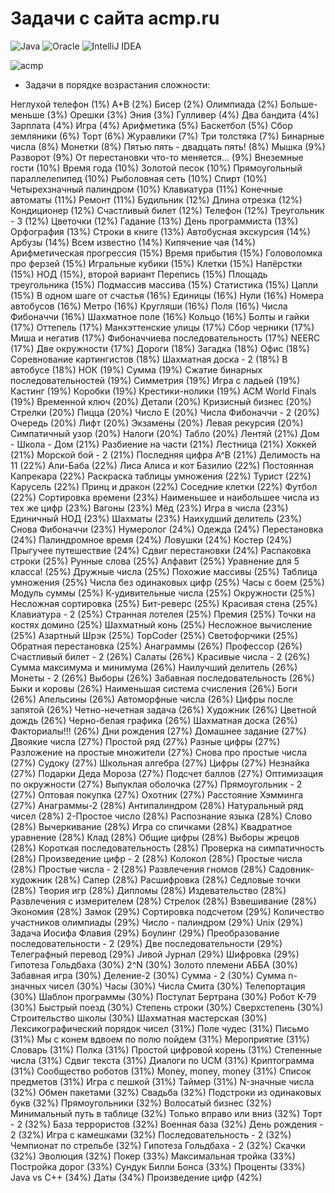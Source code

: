 # Задачи с сайта acmp.ru
![Java](https://img.shields.io/badge/java-%23ED8B00.svg?style=for-the-badge&logo=java&logoColor=white)
![Oracle](https://img.shields.io/badge/Oracle-F80000?style=for-the-badge&logo=oracle&logoColor=white)
![IntelliJ IDEA](https://img.shields.io/badge/IntelliJIDEA-000000.svg?style=for-the-badge&logo=intellij-idea&logoColor=white)

![acmp](https://user-images.githubusercontent.com/58209188/173552381-8c231f45-f535-4ac6-80db-351bac69789e.png)

+ Задачи в порядке возрастания сложности:

Неглухой телефон (1%)
A+B (2%)
Бисер (2%)
Олимпиада (2%)
Больше-меньше (3%)
Орешки (3%)
Эния (3%)
Гулливер (4%)
Два бандита (4%)
Зарплата (4%)
Игра (4%)
Арифметика (5%)
Баскетбол (5%)
Сбор земляники (6%)
Торт (6%)
Журавлики (7%)
Три толстяка (7%)
Бинарные числа (8%)
Монетки (8%)
Пятью пять - двадцать пять! (8%)
Мышка (9%)
Разворот (9%)
От перестановки что-то меняется... (9%)
Внеземные гости (10%)
Время года (10%)
Золотой песок (10%)
Прямоугольный параллелепипед (10%)
Рыболовная сеть (10%)
Спирт (10%)
Четырехзначный палиндром (10%)
Клавиатура (11%)
Конечные автоматы (11%)
Ремонт (11%)
Будильник (12%)
Длина отрезка (12%)
Кондиционер (12%)
Счастливый билет (12%)
Телефон (12%)
Треугольник - 3 (12%)
Цветочки (12%)
Гадание (13%)
День программиста (13%)
Орфография (13%)
Строки в книге (13%)
Автобусная экскурсия (14%)
Арбузы (14%)
Всем известно (14%)
Кипячение чая (14%)
Арифметическая прогрессия (15%)
Время прибытия (15%)
Головоломка про ферзей (15%)
Игральные кубики (15%)
Клетки (15%)
Напёрстки (15%)
НОД (15%), второй вариант
Перепись (15%)
Площадь треугольника (15%)
Подмассив массива (15%)
Статистика (15%)
Цапли (15%)
В одном шаге от счастья (16%)
Единицы (16%)
Нули (16%)
Номера автобусов (16%)
Метро (16%)
Кругляши (16%)
Поля (16%)
Числа Фибоначчи (16%)
Шахматное поле (16%)
Кольцо (16%)
Болты и гайки (17%)
Оттепель (17%)
Манхэттенские улицы (17%)
Сбор черники (17%)
Миша и негатив (17%)
Фибоначчиева последовательность (17%)
NEERC (17%)
Две окружности (17%)
Дороги (18%)
Загадка (18%)
Офис (18%)
Соревнование картингистов (18%)
Шахматная доска - 2 (18%)
В автобусе (18%)
НОК (19%)
Сумма (19%)
Сжатие бинарных последовательностей (19%)
Симметрия (19%)
Игра с ладьей (19%)
Кастинг (19%)
Коробки (19%)
Крестики-нолики (19%)
ACM World Finals (19%)
Временной ключ (20%)
Детали (20%)
Кризисный бизнес (20%)
Стрелки (20%)
Пицца (20%)
Число E (20%)
Числа Фибоначчи - 2 (20%)
Очередь (20%)
Лифт (20%)
Экзамены (20%)
Левая рекурсия (20%)
Симпатичный узор (20%)
Налоги (20%)
Табло (20%)
Лентяй (21%)
Дом - Школа - Дом (21%)
Разбиение на части (21%)
Лестница (21%)
Хоккей (21%)
Морской бой - 2 (21%)
Последняя цифра A^B (21%)
Делимость на 11 (22%)
Али-Баба (22%)
Лиса Алиса и кот Базилио (22%)
Постоянная Капрекара (22%)
Раскраска таблицы умножения (22%)
Турист (22%)
Карусель (22%)
Принц и дракон (22%)
Соседние клетки (22%)
Футбол (22%)
Сортировка времени (23%)
Наименьшее и наибольшее числа из тех же цифр (23%)
Вагоны (23%)
Мёд (23%)
Игра в числа (23%)
Единичный НОД (23%)
Шахматы (23%)
Наихудший делитель (23%)
Снова Фибоначчи (23%)
Нумеролог (24%)
Одежда (24%)
Перестановка (24%)
Палиндромное время (24%)
Ловушки (24%)
Костер (24%)
Прыгучее путешествие (24%)
Сдвиг перестановки (24%)
Распаковка строки (25%)
Рунные слова (25%)
Алфавит (25%)
Уравнение для 5 класса! (25%)
Дружные числа (25%)
Похожие массивы (25%)
Таблица умножения (25%)
Числа без одинаковых цифр (25%)
Часы с боем (25%)
Модуль суммы (25%)
К-удивительные числа (25%)
Окружности (25%)
Несложная сортировка (25%)
Бит-реверс (25%)
Красивая стена (25%)
Клавиатура - 2 (25%)
Странная лотелея (25%)
Премия (25%)
Точки на костях домино (25%)
Шахматный конь (25%)
Несложное вычисление (25%)
Азартный Шрэк (25%)
TopCoder (25%)
Светофорчики (25%)
Обратная перестановка (25%)
Анаграммы (26%)
Профессор (26%)
Счастливый билет - 2 (26%)
Салаты (26%)
Красивые числа - 2 (26%)
Сумма максимума и минимума (26%)
Наилучший делитель (26%)
Монеты - 2 (26%)
Выборы (26%)
Забавная последовательность (26%)
Быки и коровы (26%)
Наименьшая система счисления (26%)
Боги (26%)
Апельсины (26%)
Автоморфные числа (26%)
Цифры после запятой (26%)
Четно-нечетная задача (26%)
Художник (26%)
Цветной дождь (26%)
Черно-белая графика (26%)
Шахматная доска (26%)
Факториалы!!! (26%)
Дни рождения (27%)
Домашнее задание (27%)
Двоякие числа (27%)
Простой ряд (27%)
Разные цифры (27%)
Разложение на простые множители (27%)
Снова про простые числа (27%)
Судоку (27%)
Школьная алгебра (27%)
Цифры (27%)
Незнайка (27%)
Подарки Деда Мороза (27%)
Подсчет баллов (27%)
Оптимизация по окружности (27%)
Выпуклая оболочка (27%)
Прямоугольник - 2 (27%)
Оптовая покупка (27%)
Охотник (27%)
Расстояние Хэмминга (27%)
Анаграммы-2 (28%)
Антипалиндром (28%)
Натуральный ряд чисел (28%)
2-Простое число (28%)
Распознание языка (28%)
Слово (28%)
Вычеркивание (28%)
Игра со спичками (28%)
Квадратное уравнение (28%)
Клад (28%)
Общие цифры (28%)
Выборы жрецов (28%)
Короткая последовательность (28%)
Проверка на симпатичность (28%)
Произведение цифр - 2 (28%)
Колокол (28%)
Простые числа (28%)
Простые числа - 2 (28%)
Развлечения гномов (28%)
Садовник-художник (28%)
Сапер (28%)
Расшифровка (28%)
Седловые точки (28%)
Теория игр (28%)
Дипломы (28%)
Издевательство (28%)
Развлечения с измерителем (28%)
Стрелок (28%)
Взвешивание (28%)
Экономия (28%)
Замок (29%)
Сортировка подсчетом (29%)
Количество участников олимпиады (29%)
Число - палиндром (29%)
Unix (29%)
Задача Иосифа Флавия (29%)
Боулинг (29%)
Преобразование последовательности - 2 (29%)
Две последовательности (29%)
Телеграфный перевод (29%)
Jивой Jурнал (29%)
Шифровка (29%)
Гипотеза Гольдбаха (30%)
2^N (30%)
Золото племени АББА (30%)
Забавная игра (30%)
Деление-2 (30%)
Сумма - 2 (30%)
Сумма n-значных чисел (30%)
Часы (30%)
Числа Смита (30%)
Телепортация (30%)
Шаблон программы (30%)
Постулат Бертрана (30%)
Робот К-79 (30%)
Быстрый поезд (30%)
Степень строки (30%)
Сверхстепень (30%)
Строительство школы (30%)
Шахматная мастерская (30%)
Лексикографический порядок чисел (31%)
Поле чудес (31%)
Письмо (31%)
Мы с конем вдвоем по полю пойдем (31%)
Мероприятие (31%)
Словарь (31%)
Полка (31%)
Простой цифровой корень (31%)
Степенные числа (31%)
Сдвиг текста (31%)
Диалоги по UCM (31%)
Криптограмма (31%)
Сообщество роботов (31%)
Money, money, money (31%)
Список предметов (31%)
Игра с пешкой (31%)
Таймер (31%)
N-значные числа (32%)
Обмен пакетами (32%)
Свадьба (32%)
Подстроки из одинаковых букв (32%)
Прямоугольники (32%)
Волосатый бизнес (32%)
Минимальный путь в таблице (32%)
Только вправо или вниз (32%)
Торт - 2 (32%)
База террористов (32%)
Военная база (32%)
День рождения - 2 (32%)
Игра с камешками (32%)
Последовательность - 2 (32%)
Чемпионат по стрельбе (32%)
Гипотеза Гольдбаха - 2 (32%)
Скачки (32%)
Эволюция (32%)
Покер (33%)
Максимальная тройка (33%)
Постройка дорог (33%)
Сундук Билли Бонса (33%)
Проценты (33%)
Java vs C++ (34%)
Даты (34%)
Произведение цифр (42%)
